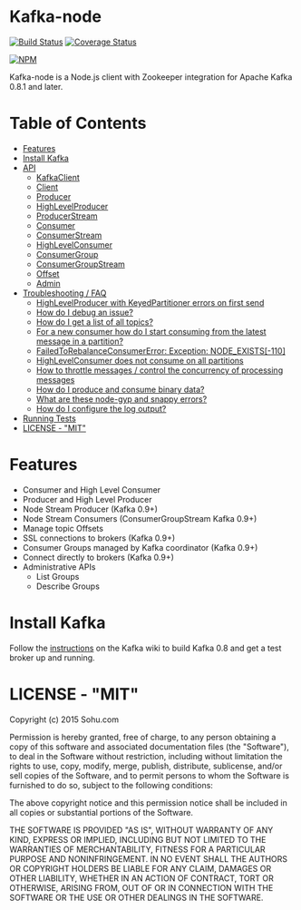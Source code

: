Kafka-node
==========

[![Build Status](https://travis-ci.org/SOHU-Co/kafka-node.svg?branch=master)](https://travis-ci.org/SOHU-Co/kafka-node)
[![Coverage Status](https://coveralls.io/repos/github/SOHU-Co/kafka-node/badge.svg?branch=master)](https://coveralls.io/github/SOHU-Co/kafka-node?branch=master)

[![NPM](https://nodei.co/npm/kafka-node.png)](https://nodei.co/npm/kafka-node/)
<!--[![NPM](https://nodei.co/npm-dl/kafka-node.png?height=3)](https://nodei.co/npm/kafka-node/)-->


Kafka-node is a Node.js client with Zookeeper integration for Apache Kafka 0.8.1 and later.

# Table of Contents
<!-- START doctoc generated TOC please keep comment here to allow auto update -->
<!-- DON'T EDIT THIS SECTION, INSTEAD RE-RUN doctoc TO UPDATE -->


- [Features](#features)
- [Install Kafka](#install-kafka)
- [API](#api)
    - [KafkaClient](#kafkaclient)
    - [Client](#client)
    - [Producer](#producer)
    - [HighLevelProducer](#highlevelproducer)
    - [ProducerStream](#producerstream)
    - [Consumer](#consumer)
    - [ConsumerStream](#consumerstream)
    - [HighLevelConsumer](#highlevelconsumer)
    - [ConsumerGroup](#consumergroup)
    - [ConsumerGroupStream](#consumergroupstream)
    - [Offset](#offset)
    - [Admin](#admin)
- [Troubleshooting / FAQ](#troubleshooting--faq)
    - [HighLevelProducer with KeyedPartitioner errors on first send](#highlevelproducer-with-keyedpartitioner-errors-on-first-send)
    - [How do I debug an issue?](#how-do-i-debug-an-issue)
    - [How do I get a list of all topics?](#how-do-i-get-a-list-of-all-topics)
    - [For a new consumer how do I start consuming from the latest message in a partition?](#for-a-new-consumer-how-do-i-start-consuming-from-the-latest-message-in-a-partition)
    - [FailedToRebalanceConsumerError: Exception: NODE_EXISTS[-110]](#failedtorebalanceconsumererror-exception-node_exists-110)
    - [HighLevelConsumer does not consume on all partitions](#highlevelconsumer-does-not-consume-on-all-partitions)
    - [How to throttle messages / control the concurrency of processing messages](#how-to-throttle-messages--control-the-concurrency-of-processing-messages)
    - [How do I produce and consume binary data?](#how-do-i-produce-and-consume-binary-data)
    - [What are these node-gyp and snappy errors?](#what-are-these-node-gyp-and-snappy-errors)
    - [How do I configure the log output?](#how-do-i-configure-the-log-output)
- [Running Tests](#running-tests)
- [LICENSE - "MIT"](#license---mit)

<!-- END doctoc generated TOC please keep comment here to allow auto update -->

# Features
* Consumer and High Level Consumer
* Producer and High Level Producer
* Node Stream Producer (Kafka 0.9+)
* Node Stream Consumers (ConsumerGroupStream Kafka 0.9+)
* Manage topic Offsets
* SSL connections to brokers (Kafka 0.9+)
* Consumer Groups managed by Kafka coordinator (Kafka 0.9+)
* Connect directly to brokers (Kafka 0.9+)
* Administrative APIs
	* List Groups
	* Describe Groups

# Install Kafka
Follow the [instructions](http://kafka.apache.org/documentation.html#quickstart) on the Kafka wiki to build Kafka 0.8 and get a test broker up and running.


# LICENSE - "MIT"
Copyright (c) 2015 Sohu.com

Permission is hereby granted, free of charge, to any person obtaining a copy of
this software and associated documentation files (the "Software"), to deal in
the Software without restriction, including without limitation the rights to
use, copy, modify, merge, publish, distribute, sublicense, and/or sell copies
of the Software, and to permit persons to whom the Software is
furnished to do so, subject to the following conditions:

The above copyright notice and this permission notice shall be included in all
copies or substantial portions of the Software.

THE SOFTWARE IS PROVIDED "AS IS", WITHOUT WARRANTY OF ANY KIND, EXPRESS OR
IMPLIED, INCLUDING BUT NOT LIMITED TO THE WARRANTIES OF MERCHANTABILITY,
FITNESS FOR A PARTICULAR PURPOSE AND NONINFRINGEMENT. IN NO EVENT SHALL THE
AUTHORS OR COPYRIGHT HOLDERS BE LIABLE FOR ANY CLAIM, DAMAGES OR OTHER
LIABILITY, WHETHER IN AN ACTION OF CONTRACT, TORT OR OTHERWISE, ARISING FROM,
OUT OF OR IN CONNECTION WITH THE SOFTWARE OR THE USE OR OTHER DEALINGS IN THE
SOFTWARE.